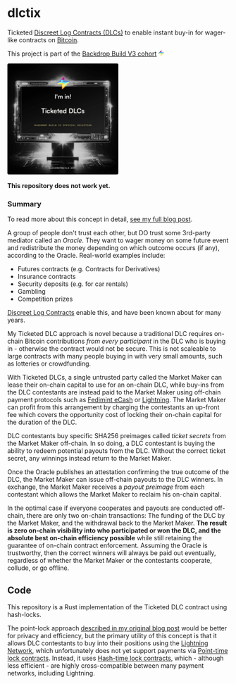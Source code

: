 # dlctix

Ticketed [Discreet Log Contracts (DLCs)](https://bitcoinops.org/en/topics/discreet-log-contracts/) to enable instant buy-in for wager-like contracts on [Bitcoin](https://bitcoin.org).

This project is part of the [Backdrop Build V3 cohort](https://backdropbuild.com) <img style="width: 12px;" src="img/backdrop-logo.png">

<img width="50%" src="img/backdrop-build-v3.png">

**This repository does not work yet.**

### Summary

To read more about this concept in detail, [see my full blog post](https://conduition.io/scriptless/ticketed-dlc/).

A group of people don't trust each other, but DO trust some 3rd-party mediator called an _Oracle._ They want to wager money on some future event and redistribute the money depending on which outcome occurs (if any), according to the Oracle. Real-world examples include:

- Futures contracts (e.g. Contracts for Derivatives)
- Insurance contracts
- Security deposits (e.g. for car rentals)
- Gambling
- Competition prizes

[Discreet Log Contracts](https://bitcoinops.org/en/topics/discreet-log-contracts/) enable this, and have been known about for many years.

My Ticketed DLC approach is novel because a traditional DLC requires on-chain Bitcoin contributions _from every participant_ in the DLC who is buying in - otherwise the contract would not be secure. This is not scaleable to large contracts with many people buying in with very small amounts, such as lotteries or crowdfunding.

With Ticketed DLCs, a single untrusted party called the Market Maker can lease their on-chain capital to use for an on-chain DLC, while buy-ins from the DLC contestants are instead paid to the Market Maker using off-chain payment protocols such as [Fedimint eCash](https://fedimint.org/) or [Lightning](https://lightning.network). The Market Maker can profit from this arrangement by charging the contestants an up-front fee which covers the opportunity cost of locking their on-chain capital for the duration of the DLC.

DLC contestants buy specific SHA256 preimages called _ticket secrets_ from the Market Maker off-chain. In so doing, a DLC contestant is buying the ability to redeem potential payouts from the DLC. Without the correct ticket secret, any winnings instead return to the Market Maker.

Once the Oracle publishes an attestation confirming the true outcome of the DLC, the Market Maker can issue off-chain payouts to the DLC winners. In exchange, the Market Maker receives a _payout preimage_ from each contestant which allows the Market Maker to reclaim his on-chain capital.

In the optimal case if everyone cooperates and payouts are conducted off-chain, there are only two on-chain transactions: The funding of the DLC by the Market Maker, and the withdrawal back to the Market Maker. **The result is zero on-chain visibility into who participated or won the DLC, and the absolute best on-chain efficiency possible** while still retaining the guarantee of on-chain contract enforcement. Assuming the Oracle is trustworthy, then the correct winners will always be paid out eventually, regardless of whether the Market Maker or the contestants cooperate, collude, or go offline.

## Code

This repository is a Rust implementation of the Ticketed DLC contract using hash-locks.

The point-lock approach [described in my original blog post](https://conduition.io/scriptless/ticketed-dlc/) would be better for privacy and efficiency, but the primary utility of this concept is that it allows DLC contestants to buy into their positions using the [Lightning Network](https://lightning.network), which unfortunately does not yet support payments via [Point-time lock contracts](https://bitcoinops.org/en/topics/ptlc/). Instead, it uses [Hash-time lock contracts](https://bitcoinops.org/en/topics/htlc/), which - although less efficient - are highly cross-compatible between many payment networks, including Lightning.
